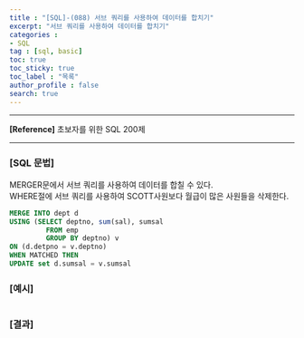 ```yaml
---
title : "[SQL]-(088) 서브 쿼리를 사용하여 데이터를 합치기"
excerpt: "서브 쿼리를 사용하여 데이터를 합치기"
categories :
- SQL
tag : [sql, basic]
toc: true
toc_sticky: true
toc_label : "목록"
author_profile : false
search: true
---
```


---
**[Reference]** 초보자를 위한 SQL 200제

---

### [SQL 문법]
MERGER문에서 서브 쿼리를 사용하여 데이터를 합칠 수 있다.  
WHERE절에 서브 쿼리를 사용하여 SCOTT사원보다 월급이 많은 사원들을 삭제한다.
```sql
MERGE INTO dept d
USING (SELECT deptno, sum(sal), sumsal
         FROM emp
         GROUP BY deptno) v
ON (d.detpno = v.deptno)
WHEN MATCHED THEN
UPDATE set d.sumsal = v.sumsal
```
### [예시]
```python
```
### [결과]

    

